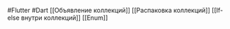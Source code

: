 #Flutter #Dart 
[[Объявление коллекций]]
[[Распаковка коллекций]]
[[If-else внутри коллекций]]
[[Enum]]